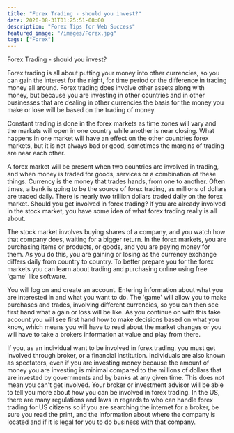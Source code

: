 ```yaml
---
title: "Forex Trading - should you invest?"
date: 2020-08-31T01:25:51-08:00
description: "Forex Tips for Web Success"
featured_image: "/images/Forex.jpg"
tags: ["Forex"]
---
```


Forex Trading - should you invest?

Forex trading is all about putting your money into other currencies, so you can gain the interest for the night, for time period or the difference in trading money all around. Forex trading does involve other assets along with money, but because you are investing in other countries and in other businesses that are dealing in other currencies the basis for the money you make or lose will be based on the trading of money. 

Constant trading is done in the forex markets as time zones will vary and the markets will open in one country while another is near closing. What happens in one market will have an effect on the other countries forex markets, but it is not always bad or good, sometimes the margins of trading are near each other. 

A forex market will be present when two countries are involved in trading, and when money is traded for goods, services or a combination of these things. Currency is the money that trades hands, from one to another. Often times, a bank is going to be the source of forex trading, as millions of dollars are traded daily. There is nearly two trillion dollars traded daily on the forex market. Should you get involved in forex trading? If you are already involved in the stock market, you have some idea of what forex trading really is all about. 

The stock market involves buying shares of a company, and you watch how that company does, waiting for a bigger return. In the forex markets, you are purchasing items or products, or goods, and you are paying money for them. As you do this, you are gaining or losing as the currency exchange differs daily from country to country. To better prepare you for the forex markets you can learn about trading and purchasing online using free 'game' like software. 

You will log on and create an account. Entering information about what you are interested in and what you want to do. The 'game' will allow you to make purchases and trades, involving different currencies, so you can then see first hand what a gain or loss will be like. As you continue on with this fake account you will see first hand how to make decisions based on what you know, which means you will have to read about the market changes or you will have to take a brokers information at value and play from there. 

If you, as an individual want to be involved in forex trading, you must get involved through broker, or a financial institution. Individuals are also known as spectators, even if you are investing money because the amount of money you are investing is minimal compared to the millions of dollars that are invested by governments and by banks at any given time. This does not mean you can't get involved.  Your broker or investment advisor will be able to tell you more about how you can be involved in forex trading. In the US, there are many regulations and laws in regards to who can handle forex trading for US citizens so if you are searching the internet for a broker, be sure you read the print, and the information about where the company is located and if it is legal for you to do business with that company.

